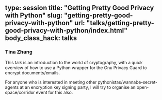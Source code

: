 type: session
title: "Getting Pretty Good Privacy with Python"
slug: "getting-pretty-good-privacy-with-python"
url: "talks/getting-pretty-good-privacy-with-python/index.html"
body_class_hack: talks
---

### Tina Zhang

This talk is an introduction to the world of cryptography, with a quick overview of how to use a Python wrapper for the Gnu Privacy Guard to encrypt documents/emails.  

For anyone who is interested in meeting other pythonistas/wannabe-secret-agents at an encryption key signing party, I will try to organise an open-space/corridor event for this also.

